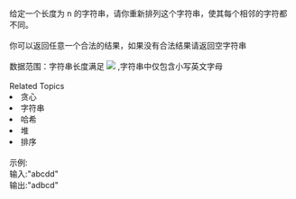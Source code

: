 <div>  给定一个长度为 n 的字符串，请你重新排列这个字符串，使其每个相邻的字符都不同。 </div> <div>  <br> </div> <div>  你可以返回任意一个合法的结果，如果没有合法结果请返回空字符串 </div> <div>  <br> </div> <div>  数据范围：字符串长度满足 <img src="https://www.nowcoder.com/equation?tex=1%20%5Cle%20n%20%5Cle%2010%5E5%20%5C"> ,字符串中仅包含小写英文字母 </div><div><br></div><div><div>Related Topics</div><div><li>贪心</li><li>字符串</li><li>哈希</li><li>堆</li><li>排序</li></div></div><br>示例:<br>输入:"abcdd"<br>输出:"adbcd"
<br>